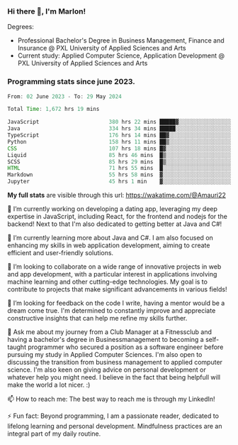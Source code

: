 
### Hi there 👋, I'm Marlon!

Degrees: 
- Professional Bachelor's Degree in Business Management, Finance and Insurance @ PXL University of Applied Sciences and Arts
- Current study: Applied Computer Science, Application Development @ PXL University of Applied Sciences and Arts

### Programming stats since june 2023.
<!--START_SECTION:waka-->

```java
From: 02 June 2023 - To: 29 May 2024

Total Time: 1,672 hrs 19 mins

JavaScript                      380 hrs 22 mins █████▓░░░░░░░░░░░░░░░░░░░   22.63 %
Java                            334 hrs 34 mins █████░░░░░░░░░░░░░░░░░░░░   19.90 %
TypeScript                      176 hrs 14 mins ██▓░░░░░░░░░░░░░░░░░░░░░░   10.48 %
Python                          158 hrs 11 mins ██▒░░░░░░░░░░░░░░░░░░░░░░   09.41 %
CSS                             107 hrs 18 mins █▓░░░░░░░░░░░░░░░░░░░░░░░   06.38 %
Liquid                          85 hrs 46 mins  █▒░░░░░░░░░░░░░░░░░░░░░░░   05.10 %
SCSS                            85 hrs 29 mins  █▒░░░░░░░░░░░░░░░░░░░░░░░   05.09 %
HTML                            71 hrs 55 mins  █░░░░░░░░░░░░░░░░░░░░░░░░   04.28 %
Markdown                        55 hrs 58 mins  ▓░░░░░░░░░░░░░░░░░░░░░░░░   03.33 %
Jupyter                         45 hrs 1 min    ▓░░░░░░░░░░░░░░░░░░░░░░░░   02.68 %
```

<!--END_SECTION:waka-->
**My full stats** are visible through this url: https://wakatime.com/@Amauri22



🔭 I’m currently working on developing a dating app, leveraging my deep expertise in JavaScript, including React, for the frontend and nodejs for the backend! Next to that I'm also dedicated to getting better at Java and C#!

🌱 I’m currently learning more about Java and C#. I am also focused on enhancing my skills in web application development, aiming to create efficient and user-friendly solutions.

👯 I’m looking to collaborate on a wide range of innovative projects in web and app development, with a particular interest in applications involving machine learning and other cutting-edge technologies. My goal is to contribute to projects that make significant advancements in various fields!

🤔 I’m looking for feedback on the code I write, having a mentor would be a dream come true. I'm determined to constantly improve and appreciate constructive insights that can help me refine my skills further.

💬 Ask me about my journey from a Club Manager at a Fitnessclub and having a bachelor's degree in Businessmanagement to becoming a self-taught programmer who secured a position as a software engineer before pursuing my study in Applied Computer Sciences. I'm also open to discussing the transition from business management to applied computer science. I'm also keen on giving advice on personal development or whatever help you might need. I believe in the fact that being helpfull will make the world a lot nicer. :)

📫 How to reach me: The best way to reach me is through my LinkedIn!

⚡ Fun fact: Beyond programming, I am a passionate reader, dedicated to lifelong learning and personal development. Mindfulness practices are an integral part of my daily routine.


